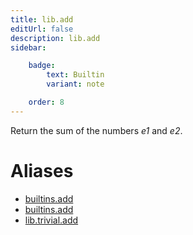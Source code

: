 ```yaml
---
title: lib.add
editUrl: false
description: lib.add
sidebar:

    badge:
        text: Builtin
        variant: note

    order: 8
---
```


Return the sum of the numbers *e1* and *e2*.


# Aliases

- [builtins.add](/nix-doc-comments/reference/builtins/builtins-add)
- [builtins.add](/nix-doc-comments/reference/builtins/builtins-add)
- [lib.trivial.add](/nix-doc-comments/reference/lib/trivial/lib-trivial-add)


